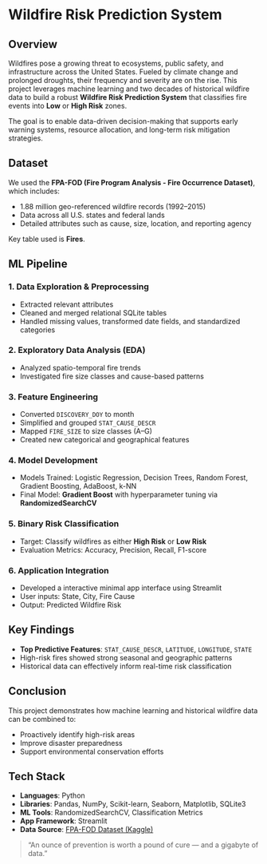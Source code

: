 # Wildfire Risk Prediction System

## Overview

Wildfires pose a growing threat to ecosystems, public safety, and infrastructure across the United States. Fueled by climate change and prolonged droughts, their frequency and severity are on the rise. This project leverages machine learning and two decades of historical wildfire data to build a robust **Wildfire Risk Prediction System** that classifies fire events into **Low** or **High Risk** zones.

The goal is to enable data-driven decision-making that supports early warning systems, resource allocation, and long-term risk mitigation strategies.


## Dataset

We used the **FPA-FOD (Fire Program Analysis - Fire Occurrence Dataset)**, which includes:
- 1.88 million geo-referenced wildfire records (1992–2015)
- Data across all U.S. states and federal lands
- Detailed attributes such as cause, size, location, and reporting agency

Key table used is **Fires**.


## ML Pipeline

### 1. **Data Exploration & Preprocessing**
- Extracted relevant attributes
- Cleaned and merged relational SQLite tables
- Handled missing values, transformed date fields, and standardized categories

### 2. **Exploratory Data Analysis (EDA)**
- Analyzed spatio-temporal fire trends
- Investigated fire size classes and cause-based patterns

### 3. **Feature Engineering**
- Converted `DISCOVERY_DOY` to month
- Simplified and grouped `STAT_CAUSE_DESCR`
- Mapped `FIRE_SIZE` to size classes (A–G)
- Created new categorical and geographical features

### 4. **Model Development**
- Models Trained: Logistic Regression, Decision Trees, Random Forest, Gradient Boosting, AdaBoost, k-NN
- Final Model: **Gradient Boost** with hyperparameter tuning via **RandomizedSearchCV**

### 5. **Binary Risk Classification**
- Target: Classify wildfires as either **High Risk** or **Low Risk**
- Evaluation Metrics: Accuracy, Precision, Recall, F1-score

### 6. **Application Integration**
- Developed a interactive minimal app interface using Streamlit
- User inputs: State, City, Fire Cause
- Output: Predicted Wildfire Risk


## Key Findings

- **Top Predictive Features**: `STAT_CAUSE_DESCR`, `LATITUDE`, `LONGITUDE`, `STATE`
- High-risk fires showed strong seasonal and geographic patterns
- Historical data can effectively inform real-time risk classification


## Conclusion

This project demonstrates how machine learning and historical wildfire data can be combined to:
- Proactively identify high-risk areas
- Improve disaster preparedness
- Support environmental conservation efforts


## Tech Stack

- **Languages**: Python
- **Libraries**: Pandas, NumPy, Scikit-learn, Seaborn, Matplotlib, SQLite3
- **ML Tools**: RandomizedSearchCV, Classification Metrics
- **App Framework**: Streamlit
- **Data Source**: [FPA-FOD Dataset (Kaggle)](https://www.kaggle.com/datasets/)



> “An ounce of prevention is worth a pound of cure — and a gigabyte of data.”

